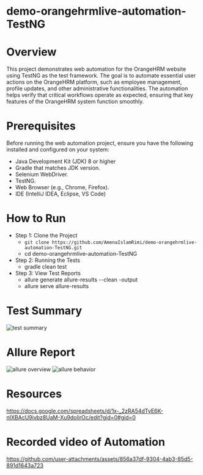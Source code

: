 # demo-orangehrmlive-automation-TestNG

# Overview

This project demonstrates web automation for the OrangeHRM website using TestNG as the test framework. The goal is to automate essential user actions on the OrangeHRM platform, such as employee management, profile updates, and other administrative functionalities. The automation helps verify that critical workflows operate as expected, ensuring that key features of the OrangeHRM system function smoothly.

# Prerequisites
Before running the web automation project, ensure you have the following installed and configured on your system:
- Java Development Kit (JDK) 8 or higher
- Gradle that matches JDK version.
- Selenium WebDriver.
- TestNG.
- Web Browser (e.g., Chrome, Firefox).
- IDE (IntelliJ IDEA, Eclipse, VS Code)

# How to Run
* Step 1: Clone the Project
  - ```git clone https://github.com/AmenaIslamRimi/demo-orangehrmlive-automation-TestNG.git```
  - cd demo-orangehrmlive-automation-TestNG
* Step 2: Running the Tests
  - gradle clean test
* Step 3: View Test Reports
  - allure generate allure-results --clean -output
  - allure serve allure-results

# Test Summary
![test summary](https://i.postimg.cc/hPnWm6KX/Orange-HRM-Automation-Test-Summary.png)

# Allure Report
![allure overview](https://i.postimg.cc/nhVyRmjZ/orange-HRM-automation-allure-overview.png) 
![allure behavior](https://i.postimg.cc/fRH66bmd/orange-HRM-automation-allure-behavior.png)

# Resources
https://docs.google.com/spreadsheets/d/1x-_2zRA54dTyE6K-nIXBAcU9ivbz8UaM-Xu9doIirOc/edit?gid=0#gid=0 

# Recorded video of Automation

https://github.com/user-attachments/assets/856a37df-9304-4ab3-85d5-891d1643a723

